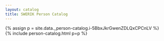 ```yaml
---
layout: catalog
title: SWERIK Person Catalog
---
```

{% assign p = site.data._person-catalog.i-5BbxJkrGwenZDLQxCPCnLV %}
{% include person-catalog.html p=p %}

